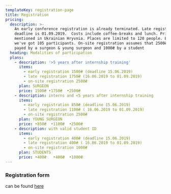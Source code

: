 ```yaml
---
templateKey: registration-page
title: Registration
pricing:
  description: >-
    An early conference registration is already terminated. Late registration
    deadline is 01.09.2019.  Costs include coffee-breaks and lunch. Prices are
    mentioned in Ukrainian Hryvnia. Places are limited to 120 people. By now
    we've got 105 participants. On-site registration assumes that 2500₴ must be
    payed by a surgeon & young surgeon and 1000₴ by a student
  heading: Modalities of participation
  plans:
    - description: '>5 years after internship training'
      items:
        - early registration 1500₴ (deadline 15.06.2019)
        - late registration 1750₴ (16.06.2019 to 01.09.2019)
        - on-site registration 2500₴
      plan: SURGEON
      price: 1500₴ •1750₴  •2500₴
    - description: interns and <5 years after internship training
      items:
        - early registration 850₴ (deadline 15.06.2019)
        - late registration 1100₴ ( 16.06.2019 to 01.09.2019)
        - on-site registration 2500₴
      plan: YOUNG SURGEON
      price: •850₴  •1100₴  •2500₴
    - description: with valid student ID
      items:
        - early registration 400₴ (deadline 15.06.2019)
        - late registration 400₴ ( 16.06.2019 to 01.09.2019)
        - on-site registration 1000₴
      plan: STUDENTS
      price: •400₴   •400₴  •1000₴
---
```

### Registration form

can be found [here](https://dariadiehtiarova.typeform.com/to/APLqPo)
